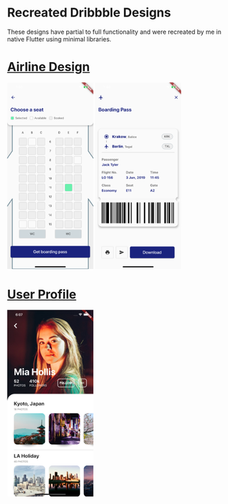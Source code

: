 # Recreated Dribbble Designs

These designs have partial to full functionality and were recreated by me in native Flutter using minimal libraries.

# [Airline Design](https://dribbble.com/shots/9706802-Check-in-flow-LOT-iOS-App/attachments/1736215?mode=media)


<img src="assets/airline/airline.png" alt="drawing" width="200"/>
<img src="assets/airline/boarding_pass.png" alt="drawing" width="200"/>

# [User Profile](https://dribbble.com/shots/9712939-User-Profile-Daily-UI-006/attachments/1742767?mode=media)

<img src="assets/user_profile/user_profile.png" alt="drawing" width="200"/>